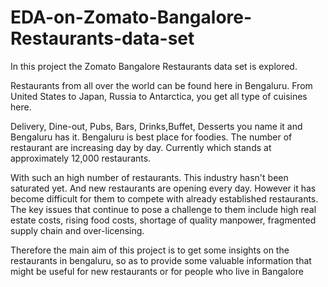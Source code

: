 # EDA-on-Zomato-Bangalore-Restaurants-data-set
In this project the Zomato Bangalore Restaurants data set is explored.

Restaurants from all over the world can be found here in Bengaluru. From United States to Japan, Russia to Antarctica, you get all type of cuisines here. 

Delivery, Dine-out, Pubs, Bars, Drinks,Buffet, Desserts you name it and Bengaluru has it. Bengaluru is best place for foodies. The number of restaurant are increasing day by day. Currently which stands at approximately 12,000 restaurants.

With such an high number of restaurants. This industry hasn't been saturated yet. And new restaurants are opening every day. However it has become difficult for them to compete with already established restaurants. The key issues that continue to pose a challenge to them include high real estate costs, rising food costs, shortage of quality manpower, fragmented supply chain and over-licensing.

Therefore the main aim of this project is to get some insights on the restaurants in bengaluru, so as to provide some valuable information that might be useful for new restaurants or for people who live in Bangalore
